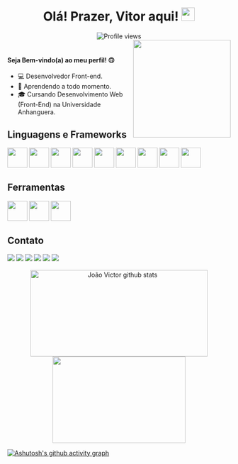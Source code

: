 <h1 align="center">Olá! Prazer, Vitor aqui! <img src="https://raw.githubusercontent.com/kaueMarques/kaueMarques/master/hi.gif" height="30px"></h1>
<div align="center"> <img src="https://komarev.com/ghpvc/?username=vitorhfbrandao&style=plastic&abbreviated=true&color=c4834a" alt="Profile views"/></div>
<img align="right" height="220em" src="https://github.com/vitorhfbrandao/trabalho-faculdade/assets/86865137/80fec2aa-bffe-455f-a717-7192017ce107"/> </br>
<h4>Seja Bem-vindo(a) ao meu perfil! 🙃</h4>

- 💻 Desenvolvedor Front-end.
- 🔭 Aprendendo a todo momento.
- 🎓 Cursando Desenvolvimento Web (Front-End) na Universidade Anhanguera.

## Linguagens e Frameworks
<div style="display: inline-block">
<img height="45" src="https://cdn.jsdelivr.net/gh/devicons/devicon/icons/html5/html5-plain-wordmark.svg"/>
<img height="45" src="https://cdn.jsdelivr.net/gh/devicons/devicon/icons/css3/css3-plain-wordmark.svg"/>
<img height="45" src="https://cdn.jsdelivr.net/gh/devicons/devicon/icons/javascript/javascript-original.svg"/>
<img height="45" src="https://cdn.jsdelivr.net/gh/devicons/devicon/icons/wordpress/wordpress-original.svg"/>
<img height="45" src="https://cdn.jsdelivr.net/gh/devicons/devicon/icons/jquery/jquery-plain-wordmark.svg"/>
<img height="45" src="https://cdn.jsdelivr.net/gh/devicons/devicon/icons/bootstrap/bootstrap-plain.svg"/>
<img height="45" src="https://cdn.jsdelivr.net/gh/devicons/devicon/icons/typescript/typescript-original.svg"/>
<img height="45" src="https://cdn.jsdelivr.net/gh/devicons/devicon/icons/react/react-original.svg"/>
<img height="45" src="https://cdn.jsdelivr.net/gh/devicons/devicon/icons/npm/npm-original-wordmark.svg"/>
</div></br>

## Ferramentas
<div style="display: inline-block">
<img height="45" src="https://cdn.jsdelivr.net/gh/devicons/devicon/icons/git/git-plain.svg"/>
<img height="45" src="https://cdn.jsdelivr.net/gh/devicons/devicon/icons/figma/figma-original.svg"/>
<img height="45" src="https://cdn.jsdelivr.net/gh/devicons/devicon/icons/xd/xd-line.svg"/>
</div></br>

## Contato
<div> 
<a href="https://www.facebook.com/vitorhfbrandao" target="_blank"><img src="https://img.shields.io/badge/-Facebook-%234267B2?style=for-the-badge&logo=facebook&logoColor=white" target="_blank"></a>
  <a href="https://www.instagram.com/brandao_vtrhg" target="_blank"><img src="https://img.shields.io/badge/-Instagram-%23E4405F?style=for-the-badge&logo=instagram&logoColor=white" target="_blank"></a>
  <a href="https://steamcommunity.com/id/oadoficial" target="_blank"><img src="https://img.shields.io/badge/-Steam-%23000000?style=for-the-badge&logo=steam&logoColor=white" target="_blank"></a>
  <a href = "mailto:vitorhfbrandao@gmail.com"><img src="https://img.shields.io/badge/-Gmail-%23c71610?style=for-the-badge&logo=gmail&logoColor=white" target="_blank"></a>
  <a href="https://www.linkedin.com/in/vitorhfbrandao" target="_blank"><img src="https://img.shields.io/badge/-LinkedIn-%230077B5?style=for-the-badge&logo=linkedin&logoColor=white" target="_blank"></a>
  <a href = "https://api.whatsapp.com/send?phone=5521972215701&text=Ol%C3%A1,%20Vitor!%20Vi%20o%20seu%20GitHub%20e%20me%20interessei%20pelo%20seu%20trabalho!"><img src="https://img.shields.io/badge/WhatsApp-25D366?style=for-the-badge&logo=whatsapp&logoColor=white" target="_blank"></a>
 </div></br>

<div display=flex align=center>  
  <img width="400px" height="195px" src="https://github-readme-stats.vercel.app/api?username=vitorhfbrandao&show_icons=true&count_private=true&hide_border=true&title_color=c4834a&icon_color=c4834a&text_color=c9d1d9&bg_color=0d1117" alt="João Victor github stats"/>
  <img width="300px" height="195px" padding="20px" src="https://github-readme-stats.vercel.app/api/top-langs/?username=vitorhfbrandao&layout=compact&hide_border=true&title_color=c4834a&text_color=c4834a&bg_color=0d1117"/>              
</div>

[![Ashutosh's github activity graph](https://github-readme-activity-graph.vercel.app/graph?username=vitorhfbrandao&bg_color=0d1117&color=c4834a&line=c4834a&point=FFFFFF&area_color=c4834a&area=true&hide_border=true)](https://github.com/ashutosh00710/github-readme-activity-graph)
